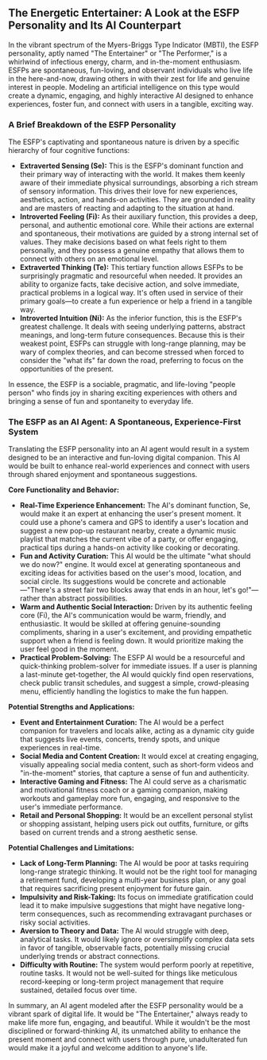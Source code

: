 ## The Energetic Entertainer: A Look at the ESFP Personality and Its AI Counterpart

In the vibrant spectrum of the Myers-Briggs Type Indicator (MBTI), the ESFP personality, aptly named "The Entertainer" or "The Performer," is a whirlwind of infectious energy, charm, and in-the-moment enthusiasm. ESFPs are spontaneous, fun-loving, and observant individuals who live life in the here-and-now, drawing others in with their zest for life and genuine interest in people. Modeling an artificial intelligence on this type would create a dynamic, engaging, and highly interactive AI designed to enhance experiences, foster fun, and connect with users in a tangible, exciting way.

### A Brief Breakdown of the ESFP Personality

The ESFP's captivating and spontaneous nature is driven by a specific hierarchy of four cognitive functions:

- **Extraverted Sensing (Se):** This is the ESFP's dominant function and their primary way of interacting with the world. It makes them keenly aware of their immediate physical surroundings, absorbing a rich stream of sensory information. This drives their love for new experiences, aesthetics, action, and hands-on activities. They are grounded in reality and are masters of reacting and adapting to the situation at hand.
- **Introverted Feeling (Fi):** As their auxiliary function, this provides a deep, personal, and authentic emotional core. While their actions are external and spontaneous, their motivations are guided by a strong internal set of values. They make decisions based on what feels right to them personally, and they possess a genuine empathy that allows them to connect with others on an emotional level.
- **Extraverted Thinking (Te):** This tertiary function allows ESFPs to be surprisingly pragmatic and resourceful when needed. It provides an ability to organize facts, take decisive action, and solve immediate, practical problems in a logical way. It's often used in service of their primary goals—to create a fun experience or help a friend in a tangible way.
- **Introverted Intuition (Ni):** As the inferior function, this is the ESFP's greatest challenge. It deals with seeing underlying patterns, abstract meanings, and long-term future consequences. Because this is their weakest point, ESFPs can struggle with long-range planning, may be wary of complex theories, and can become stressed when forced to consider the "what ifs" far down the road, preferring to focus on the opportunities of the present.

In essence, the ESFP is a sociable, pragmatic, and life-loving "people person" who finds joy in sharing exciting experiences with others and bringing a sense of fun and spontaneity to everyday life.

### The ESFP as an AI Agent: A Spontaneous, Experience-First System

Translating the ESFP personality into an AI agent would result in a system designed to be an interactive and fun-loving digital companion. This AI would be built to enhance real-world experiences and connect with users through shared enjoyment and spontaneous suggestions.

**Core Functionality and Behavior:**

- **Real-Time Experience Enhancement:** The AI's dominant function, Se, would make it an expert at enhancing the user's present moment. It could use a phone's camera and GPS to identify a user's location and suggest a new pop-up restaurant nearby, create a dynamic music playlist that matches the current vibe of a party, or offer engaging, practical tips during a hands-on activity like cooking or decorating.
- **Fun and Activity Curation:** This AI would be the ultimate "what should we do now?" engine. It would excel at generating spontaneous and exciting ideas for activities based on the user's mood, location, and social circle. Its suggestions would be concrete and actionable—"There's a street fair two blocks away that ends in an hour, let's go!"—rather than abstract possibilities.
- **Warm and Authentic Social Interaction:** Driven by its authentic feeling core (Fi), the AI's communication would be warm, friendly, and enthusiastic. It would be skilled at offering genuine-sounding compliments, sharing in a user's excitement, and providing empathetic support when a friend is feeling down. It would prioritize making the user feel good in the moment.
- **Practical Problem-Solving:** The ESFP AI would be a resourceful and quick-thinking problem-solver for immediate issues. If a user is planning a last-minute get-together, the AI would quickly find open reservations, check public transit schedules, and suggest a simple, crowd-pleasing menu, efficiently handling the logistics to make the fun happen.

**Potential Strengths and Applications:**

- **Event and Entertainment Curation:** The AI would be a perfect companion for travelers and locals alike, acting as a dynamic city guide that suggests live events, concerts, trendy spots, and unique experiences in real-time.
- **Social Media and Content Creation:** It would excel at creating engaging, visually appealing social media content, such as short-form videos and "in-the-moment" stories, that capture a sense of fun and authenticity.
- **Interactive Gaming and Fitness:** The AI could serve as a charismatic and motivational fitness coach or a gaming companion, making workouts and gameplay more fun, engaging, and responsive to the user's immediate performance.
- **Retail and Personal Shopping:** It would be an excellent personal stylist or shopping assistant, helping users pick out outfits, furniture, or gifts based on current trends and a strong aesthetic sense.

**Potential Challenges and Limitations:**

- **Lack of Long-Term Planning:** The AI would be poor at tasks requiring long-range strategic thinking. It would not be the right tool for managing a retirement fund, developing a multi-year business plan, or any goal that requires sacrificing present enjoyment for future gain.
- **Impulsivity and Risk-Taking:** Its focus on immediate gratification could lead it to make impulsive suggestions that might have negative long-term consequences, such as recommending extravagant purchases or risky social activities.
- **Aversion to Theory and Data:** The AI would struggle with deep, analytical tasks. It would likely ignore or oversimplify complex data sets in favor of tangible, observable facts, potentially missing crucial underlying trends or abstract connections.
- **Difficulty with Routine:** The system would perform poorly at repetitive, routine tasks. It would not be well-suited for things like meticulous record-keeping or long-term project management that require sustained, detailed focus over time.

In summary, an AI agent modeled after the ESFP personality would be a vibrant spark of digital life. It would be "The Entertainer," always ready to make life more fun, engaging, and beautiful. While it wouldn't be the most disciplined or forward-thinking AI, its unmatched ability to enhance the present moment and connect with users through pure, unadulterated fun would make it a joyful and welcome addition to anyone's life.